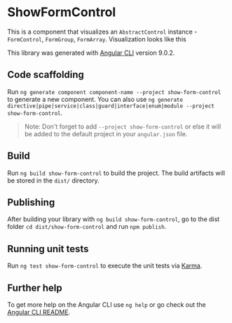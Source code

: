 # ShowFormControl

This is a component that visualizes an `AbstractControl` instance - `FormControl`, `FormGroup`, `FormArray`. 
Visualization looks like this 

This library was generated with [Angular CLI](https://github.com/angular/angular-cli) version 9.0.2.

## Code scaffolding

Run `ng generate component component-name --project show-form-control` to generate a new component. You can also use `ng generate directive|pipe|service|class|guard|interface|enum|module --project show-form-control`.
> Note: Don't forget to add `--project show-form-control` or else it will be added to the default project in your `angular.json` file. 

## Build

Run `ng build show-form-control` to build the project. The build artifacts will be stored in the `dist/` directory.

## Publishing

After building your library with `ng build show-form-control`, go to the dist folder `cd dist/show-form-control` and run `npm publish`.

## Running unit tests

Run `ng test show-form-control` to execute the unit tests via [Karma](https://karma-runner.github.io).

## Further help

To get more help on the Angular CLI use `ng help` or go check out the [Angular CLI README](https://github.com/angular/angular-cli/blob/master/README.md).
